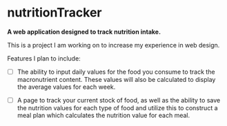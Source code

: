 # nutritionTracker

**A web application designed to track nutrition intake.**

This is a project I am working on to increase my experience in web design.

Features I plan to include:

  - [ ] The ability to input daily values for the food you consume to track the macronutrient content. These values will also be calculated
  to display the average values for each week.
  
  - [ ] A page to track your current stock of food, as well as the ability to save the nutrition values for each type of food and utilize
  this to construct a meal plan which calculates the nutrition value for each meal.
